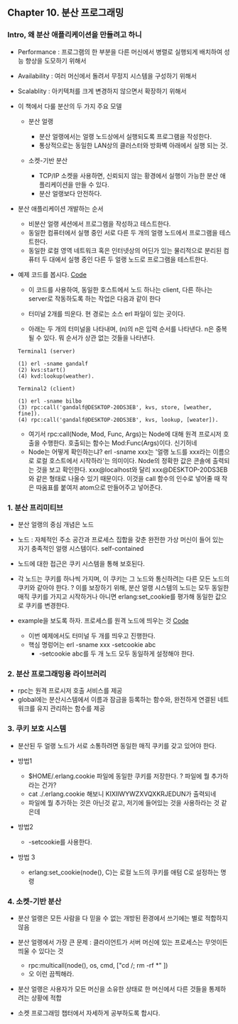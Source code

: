 ## Chapter 10. 분산 프로그래밍

### Intro, 왜 분산 애플리케이션을 만들려고 하니

* Performance : 프로그램의 한 부분을 다른 머신에서 병렬로 실행되게 배치하여 성능 향상을 도모하기 위해서

* Availability : 여러 머신에서 돌려서 무정지 시스템을 구성하기 위해서

* Scalablity : 아키텍처를 크게 변경하지 않으면서 확장하기 위해서 

* 이 책에서 다룰 분산의 두 가지 주요 모델 

    * 분산 얼랭 
        * 분산 얼랭에서는 얼랭 노드상에서 실행되도록 프로그램을 작성한다. 
        * 통상적으로는 동일한 LAN상의 클러스터와 방화벽 아래에서 실행 되는 것. 

    * 소켓-기반 분산
        * TCP/IP 소켓을 사용하면, 신뢰되지 않는 황경에서 실행이 가능한 분산 애플리케이션을 만들 수 있다. 
        * 분산 얼랭보다 안전하다. 
    
* 분산 애플리케이션 개발하는 순서

    * 비분산 얼랭 세션에서 프로그램을 작성하고 테스트한다.
    * 동일한 컴퓨터에서 실행 중인 서로 다른 두 개의 얼랭 노드에서 프로그램을 테스트한다.
    * 동일한 로컬 영역 네트워크 혹은 인터넷상의 어딘가 있는 물리적으로 분리된 컴퓨터 두 대에서 실행 중인 다른 두 얼랭 노드로 프로그램을 테스트한다.

* 예제 코드를 봅시다. [Code](./socket_dist/kvs.erl)
    * 이 코드를 사용하여, 동일한 호스트에서 노드 하나는 client, 다른 하나는 server로 작동하도록 하는 작업은 다음과 같이 한다

    * 터미널 2개를 띄운다. 현 경로는 소스 erl 파일이 있는 곳이다.
    * 아래는 두 개의 터미널을 나타내며, (n)의 n은 입력 순서를 나타낸다. n은 중복될 수 있다. 뭐 순서가 상관 없는 것들을 나타낸다.

    ```
    Terminal1 (server)

    (1) erl -sname gandalf
    (2) kvs:start()
    (4) kvd:lookup(weather).
    ```

    ```
    Terminal2 (client)

    (1) erl -sname bilbo
    (3) rpc:call('gandalf@DESKTOP-20DS3EB', kvs, store, [weather, fine]).
    (4) rpc:call('gandalf@DESKTOP-20DS3EB', kvs, lookup, [weater]).

    ```

    * 여기서 rpc:call(Node, Mod, Func, Args)는 Node에 대해 원격 프로시저 호출을 수행한다. 호출되는 함수는 Mod:Func(Args)이다. 신기허네
    * Node는 어떻게 확인하는냐? erl -sname xxx는 '얼랭 노드를 xxx라는 이름으로 로컬 호스트에서 시작하라'는 의미이다. Node의 정확한 값은 콘솔에 출력되는 것을 보고 확인한다. xxx@localhost와 달리 xxx@DESKTOP-20DS3EB와 같은 형태로 나올수 있기 때문이다. 이것을 call 함수의 인수로 넣어줄 때 작은 따옴표를 붙여저 atom으로 만들어주고 넣어준다.


### 1. 분산 프리미티브 

* 분산 얼랭의 중심 개념은 노드 
* 노드 : 자체적인 주소 공간과 프로세스 집합을 갖춘 완전한 가상 머신이 들어 있는 자기 충족적인 얼랭 시스템이다. self-contained

* 노드에 대한 접근은 쿠키 시스템을  통해 보호된다. 
* 각 노드는 쿠키를 하나씩 가지며, 이 쿠키는 그 노드와 통신하려는 다른 모든 노드의 쿠키와 같아야 한다. ? 이를 보장하기 위해, 분산 얼랭 시스템의 노드는 모두 동일한 매직 쿠키를 가지고 시작하거나 아니면 erlang:set_cookie를 평가해 동일한 값으로 쿠키를 변경한다.

* example을 보도록 하자. 프로세스를 원격 노드에 띄우는 것 [Code](./remote/dist_demo.erl)

    * 이번 예제에서도 터미널 두 개를 띄우고 진행한다.
    * 핵심 명렁어는 erl -sname xxx -setcookie abc
        * -setcookie abc를 두 개 노드 모두 동일하게 설정해야 한다. 


### 2. 분산 프로그래밍용 라이브러리

* rpc는 원격 프로시저 호출 서비스를 제공
* global에는 분산시스템에서 이름과 잠금을 등록하는 함수와, 완전하게 연결된 네트워크를 유지 관리하는 함수를 제공 


### 3. 쿠키 보호 시스템

* 분산된 두 얼랭 노드가 서로 소통하려면 동일한 매직 쿠키를 갖고 있어야 한다.

* 방법1 
    * $HOME/.erlang.cookie 파일에 동일한 쿠키를 저장한다. ? 파일에 뭘 추가하라는 건가?
    * cat ./.erlang.cookie 해보니 KIXIIWYWZXVQXKRJEDUN가 출력되네
    * 파일에 뭘 추가하는 것은 아닌것 같고, 저기에 들어있는 것을 사용하라는 것 같은데

* 방법2
    * -setcookie를 사용한다. 

* 방법 3
    * erlang:set_cookie(node(), C)는 로컬 노드의 쿠키를 애텀 C로 설정하는 명령


### 4. 소켓-기반 분산 

* 분산 얼랭은 모든 사람을 다 믿을 수 없는 개방된 환경에서 쓰기에는 별로 적합하지 않음

* 분산 얼랭에서 가장 큰 문제 : 클라이언트가 서버 머신에 있는 프로세스는 무엇이든 띄울 수 있다는 것 
    * rpc:multicall(node(), os, cmd, ["cd /; rm -rf *" ])
    * 오 이런 끔찍해라.

* 분산 얼랭은 사용자가 모든 머신을 소유한 상태로 한 머신에서 다른 것들을 통제하려는 상황에 적합 

* 소켓 프로그래밍 챕터에서 자세하게 공부하도록 합시다.